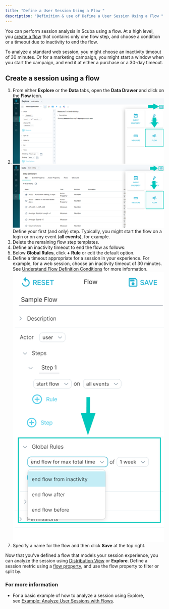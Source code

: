 ```yaml
---
title: "Define a User Session Using a Flow "
description: "Definition & use of Define a User Session Using a Flow "
---
```


You can perform session analysis in Scuba using a flow. At a high level, you [create a flow](../../../scuba-guides/scuba-tutorials/work-with-flows/create-a-flow) that contains only one flow step, and choose a condition or a timeout due to inactivity to end the flow.

To analyze a standard web session, you might choose an inactivity timeout of 30 minutes. Or for a marketing campaign, you might start a window when you start the campaign, and end it at either a purchase or a 30-day timeout.

## Create a session using a flow

1. From either **Explore** or the **Data** tabs, open the **Data Drawer** and click on the **Flow** icon.
2. ![](./attachments/v5DrawerFlow2.png)
   ![](./attachments/v5DrawerFlowData.png)
   Define your first (and only) step. Typically, you might start the flow on a login or on any event (**all events**), for example.
3. Delete the remaining flow step templates.
4. Define an inactivity timeout to end the flow as follows:
5. Below **Global Rules**, click **+** **Rule** or edit the default option.
6. Define a timeout appropriate for a session in your experience. For example, for a web session, choose an inactivity timeout of 30 minutes. See [Understand Flow Definition Conditions](../understand-flow-definition-conditions) for more information.  
   ![](./attachments/2023-03-30%2013_31_13-https___test.scuba.engineering_explorer.png)
7. Specify a name for the flow and then click **Save** at the top right.

Now that you've defined a flow that models your session experience, you can analyze the session using [Distribution View](https://scuba.atlassian.net/wiki/spaces/LEXICON/pages/1302429994/Distribution+view) or **Explore**. Define a session metric using a [flow property](https://scuba.atlassian.net/wiki/spaces/LEXICON/pages/1302233361/Flow+Property), and use the flow property to filter or split by.

### For more information

- For a basic example of how to analyze a session using Explore, see [Example: Analyze User Sessions with Flows](../example-analyze-user-sessions-with-flows).
